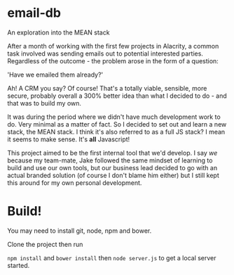 # email-db

An exploration into the MEAN stack

After a month of working with the first few projects in Alacrity, a common task involved was sending emails out to potential interested parties. Regardless of the outcome - the problem arose in the form of a question: 

'Have we emailed them already?'

Ah! A CRM you say? Of course! That's a totally viable, sensible, more secure, probably overall a 300% better idea than what I decided to do - and that was to build my own. 

It was during the period where we didn't have much development work to do. Very minimal as a matter of fact. So I decided to set out and learn a new stack, the MEAN stack. I think it's also referred to as a full JS stack? I mean it seems to make sense. It's **all** Javascript!

This project aimed to be the first internal tool that we'd develop. I say _we_ because my team-mate, Jake followed the same mindset of learning to build and use our own tools, but our business lead decided to go with an actual branded solution (of course I don't blame him either) but I still kept this around for my own personal development.


# Build!

You may need to install git, node, npm and bower.

Clone the project then run 

```npm install```
and 
```bower install``` 
then 
```node server.js``` to get a local server started.
